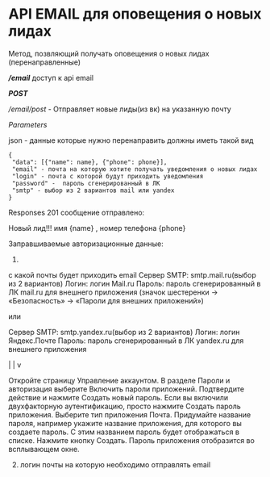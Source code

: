 # API EMAIL для оповещения о новых лидах


Метод, позвляющий получать оповещения о новых лидах (перенаправленные)


***/email*** доступ к api email

___POST___

_/email/post_ - Отправляет новые лиды(из вк) на указанную почту

*Parameters*


json - данные которые нужно перенаправить должны иметь такой вид

```
{
 "data": [{"name": name}, {"phone": phone}],
 "email" - почта на которую хотите получать уведомления о новых лидах
 "login" - почта с которой будут приходить уведомления
 "password" -  пароль сгенерированный в ЛК
 "smtp" - выбор из 2 вариантов mail или yandex
}
```


Responses 201 сообщение отправлено:

Новый лид!!! имя {name} , номер телефона {phone}




Заправшиваемые авторизационные данные:

1)
с какой почты будет приходить email
Сервер SMTP: smtp.mail.ru(выбор из 2 вариантов)
Логин: логин Mail.ru
Пароль: пароль сгенерированный в ЛК mail.ru для внешнего приложения (значок шестеренки → «Безопасность» → «Пароли для внешних приложений»)

или

Сервер SMTP: smtp.yandex.ru(выбор из 2 вариантов)
Логин: логин Яндекс.Почте
Пароль: пароль сгенерированный в ЛК yandex.ru для внешнего приложения

|
|
v

Откройте страницу Управление аккаунтом.
В разделе Пароли и авторизация выберите Включить пароли приложений. Подтвердите действие и нажмите Создать новый пароль.
Если вы включили двухфакторную аутентификацию, просто нажмите Создать пароль приложения.
Выберите тип приложения Почта.
Придумайте название пароля, например укажите название приложения, для которого вы создаете пароль. С этим названием пароль будет отображаться в списке.
Нажмите кнопку Создать. Пароль приложения отобразится во всплывающем окне.



2) логин почты на которую необходимо отправлять email